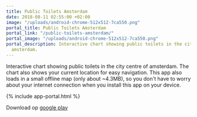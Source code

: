 ```yaml
---
title: Public Toilets Amsterdam
date: 2018-08-11 02:55:00 +02:00
image: "/uploads/android-chrome-512x512-7ca550.png"
portal_title: Public Toilets Amsterdam
portal_link: "/public-toilets-amsterdam/"
portal_image: "/uploads/android-chrome-512x512-7ca550.png"
portal_description: Interactive chart showing public toilets in the city centre of
  amsterdam.
---
```


Interactive chart showing public toilets in the city centre of amsterdam. The chart also shows your current location for easy navigation. This app also loads in a small offline map (only about ~4.3MB), so you don't have to worry about your internet connection when you install this app on your device.

{% include app-portal.html %}

Download op [google play](https://play.google.com/store/apps/details?id=com.EchoSierraStudio.Amsterdam_Public_Toilets)